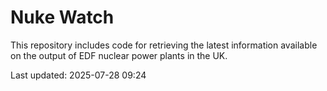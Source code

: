 # Nuke Watch

This repository includes code for retrieving the latest information available on the output of EDF nuclear power plants in the UK.

Last updated: 2025-07-28 09:24
